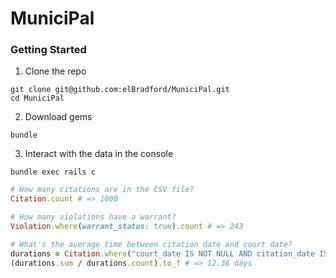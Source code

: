 # MuniciPal

### Getting Started

1. Clone the repo

```
git clone git@github.com:elBradford/MuniciPal.git
cd MuniciPal
```

2. Download gems

```
bundle
```

3. Interact with the data in the console

```
bundle exec rails c
```

```ruby
# How many citations are in the CSV file?
Citation.count # => 1000

# How many violations have a warrant?
Violation.where(warrant_status: true).count # => 243

# What's the average time between citation date and court date?
durations = Citation.where("court_date IS NOT NULL AND citation_date IS NOT NULL").pluck(:court_date, :citation_date).map { |a, b| a - b }
(durations.sum / durations.count).to_f # => 12.36 days

```
